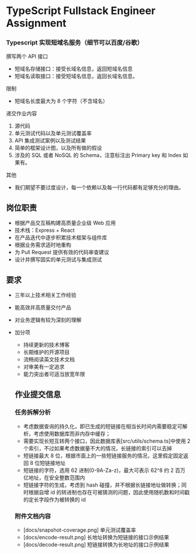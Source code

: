 # TypeScript Fullstack Engineer Assignment

### Typescript 实现短域名服务（细节可以百度/谷歌）

撰写两个 API 接口

- 短域名存储接口：接受长域名信息，返回短域名信息
- 短域名读取接口：接受短域名信息，返回长域名信息。

限制

- 短域名长度最大为 8 个字符（不含域名）

递交作业内容

1. 源代码
2. 单元测试代码以及单元测试覆盖率
3. API 集成测试案例以及测试结果
4. 简单的框架设计图，以及所有做的假设
5. 涉及的 SQL 或者 NoSQL 的 Schema，注意标注出 Primary key 和 Index 如果有。

其他

- 我们期望不要过度设计，每一个依赖以及每一行代码都有足够充分的理由。

## 岗位职责

- 根据产品交互稿构建高质量企业级 Web 应用
- 技术栈：Express + React
- 在产品迭代中逐步积累技术框架与组件库
- 根据业务需求适时地重构
- 为 Pull Request 提供有效的代码审查建议
- 设计并撰写固实的单元测试与集成测试

## 要求

- 三年以上技术相关工作经验
- 能高效并高质量交付产品
- 对业务逻辑有较为深刻的理解
- 加分项

  - 持续更新的技术博客
  - 长期维护的开源项目
  - 流畅阅读英文技术文档
  - 对审美有一定追求
  - 能力突出者可适当放宽年限

  ## 作业提交信息

  ### 任务拆解分析

  - 考虑数据查询的持久化，即已生成的短链接在相当长时间内需要稳定可解析，考虑使用数据库而非内存中缓存；
  - 需要实现长短互转两个接口，因此数据库表[src/utils/schema.ts]中使用 2 个索引，不过如果考虑数据量不大的情况，长链接的索引可以去掉
  - 短链接最大 8 位，根据市面上的一些短链接服务的情况，这里假定固定返回 8 位短链接地址
  - 短链接的字符，选用 62 进制(0-9A-Za-z)，最大可表示 62^8 约 2 百万亿地址，在安全整数范围内
  - 短链接字符的生成，考虑到 hash 碰撞，并不根据长链接地址做转换；同时根据自增 id 的转进制也存在可被猜测的问题，因此使用随机数和时间戳的定长字段作为被转换的 id

  ### 附件文档内容

  - [docs/snapshot-coverage.png] 单元测试覆盖率
  - [docs/encode-result.png] 长地址转换为短链接的接口示例结果
  - [docs/decode-result.png] 短链接转换为长地址的接口示例结果
